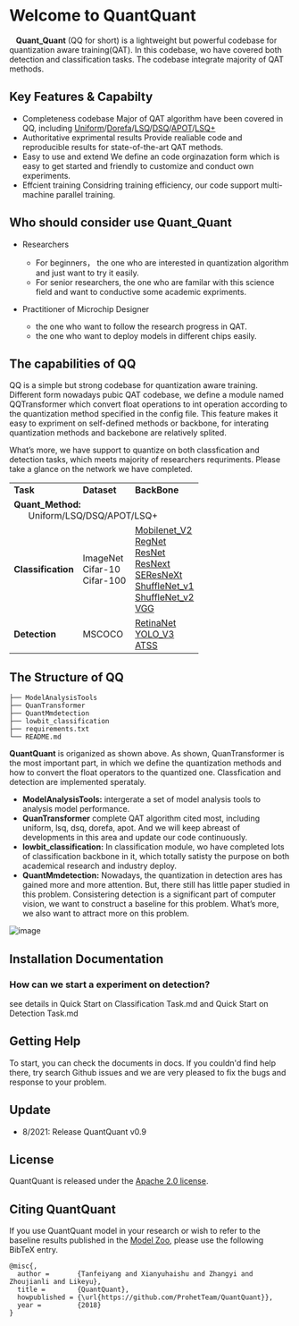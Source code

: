# Welcome to QuantQuant

 &nbsp; &nbsp;**Quant_Quant** (QQ for short) is a lightweight but powerful codebase for quantization aware training(QAT). In this codebase, wo have covered both detection and classification tasks. The codebase integrate majority of  QAT methods.
## Key Features & Capabilty
  - Completeness codebase
   Major of QAT algorithm have been covered in QQ, including [Uniform](https://arxiv.org/abs/1909.13144)/[Dorefa](https://arxiv.org/abs/1606.06160)/[LSQ](https://arxiv.org/abs/1902.08153)/[DSQ](https://arxiv.org/pdf/1908.05033v1.pdf)/[APOT](https://arxiv.org/abs/1909.13144)/[LSQ+](https://openaccess.thecvf.com/content_CVPRW_2020/html/w40/Bhalgat_LSQ_Improving_Low-Bit_Quantization_Through_Learnable_Offsets_and_Better_Initialization_CVPRW_2020_paper.html)
  - Authoritative exprimental results
  Provide realiable code and reproducible results for state-of-the-art QAT methods.
  - Easy to use and extend
  We define an  code orginazation form which is easy to get started and friendly to customize and conduct own experiments.
  - Effcient training
  Considring training efficiency, our code support multi-machine parallel training.
  
   
## Who should consider use Quant_Quant
-  Researchers
   - For beginners， the one who are interested in quantization algorithm and just want to try it easily.
   - For senior researchers, the one who are familar with this science field and want to  conductive some academic expriments.
 

-  Practitioner of Microchip Designer
   - the one who want to follow the research progress in QAT.
   - the one who want to deploy models in different chips easily.


## The capabilities of QQ
QQ is a simple but strong codebase for quantization aware training. Different form nowadays pubic QAT codebase, we define a module named QQTransformer which convert float operations to  int operation according to the quantization method specified in the config file. This feature makes it easy to expriment on self-defined methods or backbone, for interating quantization methods and backebone are relatively splited.

What’s more,  we have support to quantize on both classfication and detection tasks, which meets majority of researchers requriments. Please take a  glance on the network we have completed.


<table>
    <tr>
        <td> <b>Task</b> </td> 
        <td> <b>Dataset</b> </td> 
        <td><b>BackBone</b></td> 
   </tr>
    <tr>
      	 <td colspan="3"> <b>Quant_Method:</b> <br>   &nbsp; &nbsp;  &nbsp;   Uniform/LSQ/DSQ/APOT/LSQ+</td>    
    </tr>
    <tr>
        <td><p align="left"><b>Classification</b></p></td> 
        <td>ImageNet <br>Cifar-10<br>Cifar-100  </td> 
        <td><a href=" https://arxiv.org/abs/1801.04381" target="_blank" rel="noopener noreferrer">Mobilenet_V2</a><br> <a href="https://arxiv.org/abs/2003.13678" target="_blank" rel="noopener noreferrer">RegNet</a><br> <a href=" https://arxiv.org/abs/1512.03385" target="_blank" rel="noopener noreferrer">ResNet</a> <br>  <a href=" https://arxiv.org/abs/1611.05431" target="_blank" rel="noopener noreferrer">ResNext</a><br><a href="  https://arxiv.org/abs/1709.01507" target="_blank" rel="noopener noreferrer">SEResNeXt</a> <br><a href=" https://arxiv.org/abs/1707.01083" target="_blank" rel="noopener noreferrer">ShuffleNet_v1</a> <br><a href=" https://openaccess.thecvf.com/content_ECCV_2018/html/Ningning_Light-weight_CNN_Architecture_ECCV_2018_paper.html" target="_blank" rel="noopener noreferrer">ShuffleNet_v2</a> <br><a href=" https://arxiv.org/abs/1409.1556" target="_blank" rel="noopener noreferrer">VGG</a><br></td> 
   </tr> 
        <tr>
        <td><b>Detection</b></td> 
        <td>MSCOCO </td> 
        <td><a href="https://arxiv.org/abs/1708.02002" target="_blank" rel="noopener noreferrer">RetinaNet</a> <br><a href="https://arxiv.org/abs/1804.02767" target="_blank" rel="noopener noreferrer">YOLO_V3</a><br> <a href="https://arxiv.org/abs/1912.02424" target="_blank" rel="noopener noreferrer">ATSS</a></td> 
   </tr> 
</table>


 
## The Structure of QQ 
```
├── ModelAnalysisTools
├── QuanTransformer
├── QuantMmdetection
├── lowbit_classification
├── requirements.txt
└── README.md
```



**QuantQuant** is origanized as shown above.  As shown, QuanTransformer is the most important part, in which we define the quantization methods and how to convert the  float operators to the quantized one. Classfication and detection are implemented sperataly.
- **ModelAnalysisTools:** intergerate a set of model analysis tools to analysis model performance.
- **QuanTransformer** complete QAT algorithm cited most, including uniform, lsq, dsq, dorefa, apot. And we will keep abreast of developments in this area and update our code continuously.
- **lowbit_classification:** In classification module, wo have completed lots of classification backbone in it, which totally satisty the purpose on both academical research  and industry deploy. 
- **QuantMmdetection:**  Nowadays,  the quantization in detection ares has gained more and more attention. But, there still has little paper studied in this problem.  Consistering detection is a significant part of computer vision, we want to construct a baseline for this problem. What’s more, we also want to attract more on this problem. 

![image](https://user-images.githubusercontent.com/31733191/127477981-8cec4ef4-fec1-476c-8474-a1f5fe16135f.png)

## Installation  Documentation



###  How can we start a experiment on detection?

see details in Quick Start on  Classification Task.md and Quick Start on  Detection Task.md



## Getting Help

To start, you can check the documents in docs. If you couldn'd find help there, try search Github issues and we are very pleased to fix the bugs and response to your problem. 

## Update

- 8/2021: Release  QuantQuant v0.9 

## License

QuantQuant is released under the [Apache 2.0 license](https://github.com/ProhetTeam/QuantQuant/blob/master/LICENSE).


## Citing QuantQuant

If you use QuantQuant model in your research or wish to refer to the baseline results published in the [Model Zoo](MODEL_ZOO.md), please use the following BibTeX entry.

```
@misc{,
  author =       {Tanfeiyang and Xianyuhaishu and Zhangyi and Zhoujianli and Likeyu},
  title =        {QuantQuant},
  howpublished = {\url{https://github.com/ProhetTeam/QuantQuant}},
  year =         {2018}
}
```
